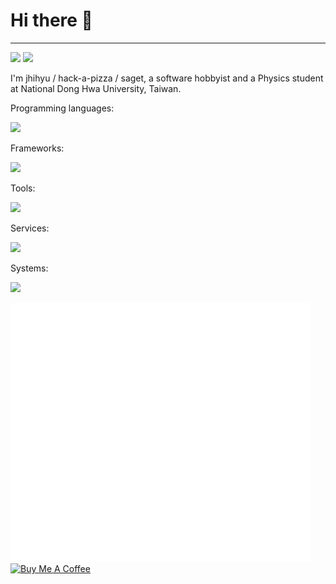 # Hi there 👋

---

![](https://komarev.com/ghpvc/?username=jhihyulin&color=brightgreen&style=for-the-badge) ![](https://wakatime.com/badge/user/2d272511-3d9b-476f-bb65-06e47ab8dffb.svg?style=for-the-badge)

I'm jhihyu / hack-a-pizza / saget, a software hobbyist and a Physics student at National Dong Hwa University, Taiwan.

Programming languages:

![](https://skillicons.dev/icons?i=py,dart,js,ts)

Frameworks:

![](https://skillicons.dev/icons?i=fastapi,flutter,react,nextjs,tailwind)

Tools:

![](https://skillicons.dev/icons?i=vscode,git,postman,mongodb,docker,androidstudio,anaconda,arduino,blender)

Services:

![](https://skillicons.dev/icons?i=github,cloudflare,vercel,discord,gmail,googlecloud,firebase,gitlab,aws)

Systems:

![](https://skillicons.dev/icons?i=linux,ubuntu,windows)

<img style="width: 480px;" src="/github-metrics.svg" />

</br>

<a href="https://www.buymeacoffee.com/jhihyulin" target="_blank">
    <img src="https://cdn.buymeacoffee.com/buttons/v2/default-yellow.png" alt="Buy Me A Coffee" style="height: 60px !important;width: 217px !important;" >
</a>

